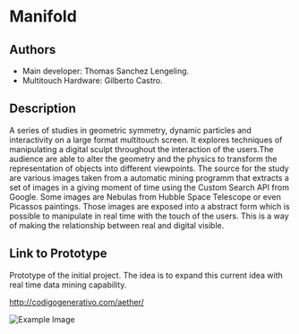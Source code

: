 # Manifold


## Authors
- Main developer: Thomas Sanchez Lengeling.
- Multitouch Hardware: Gilberto Castro.

## Description

A series of studies in geometric symmetry, dynamic particles and interactivity on a large format multitouch screen. It explores techniques of manipulating a digital sculpt throughout the interaction of the users.The audience are able to alter the geometry and the physics to transform the representation of objects into different viewpoints. The source for the study are various images taken from a automatic mining programm that extracts a set of images in a giving moment of time using the Custom Search API from Google. Some images are Nebulas from Hubble Space Telescope or even Picassos paintings. Those images are exposed into a abstract form which is possible to manipulate in real time with the touch of the users. This is a way of making the relationship between real and digital visible.

## Link to Prototype

Prototype of the initial project. The idea is to expand this current idea with real time data mining capability.  

http://codigogenerativo.com/aether/

![Example Image](http://codigogenerativo.com/wp-content/uploads/eather_03.jpg "Interaction")
